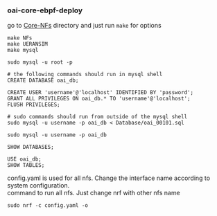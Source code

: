 ### oai-core-ebpf-deploy
go to [Core-NFs](https://github.com/evershalik/OAI-bpf-upf/tree/main/Core-NFs) directory and just run ```make``` for options
```
make NFs
make UERANSIM
make mysql
```

```
sudo mysql -u root -p

# the following commands should run in mysql shell
CREATE DATABASE oai_db;

CREATE USER 'username'@'localhost' IDENTIFIED BY 'password';
GRANT ALL PRIVILEGES ON oai_db.* TO 'username'@'localhost';
FLUSH PRIVILEGES;

# sudo commands should run from outside of the mysql shell
sudo mysql -u username -p oai_db < Database/oai_00101.sql

sudo mysql -u username -p oai_db

SHOW DATABASES;

USE oai_db;
SHOW TABLES;
```

config.yaml is used for all nfs. Change the interface name according to system configuration.<br>
command to run all nfs. Just change nrf with other nfs name 
```
sudo nrf -c config.yaml -o
```
